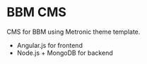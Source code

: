 # BBM CMS

CMS for BBM using Metronic theme template.

- Angular.js for frontend
- Node.js + MongoDB for backend
